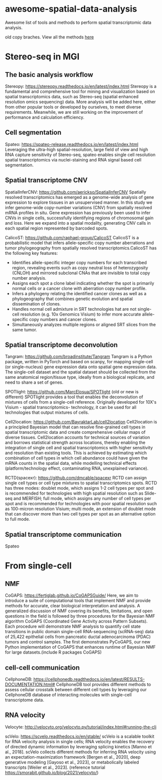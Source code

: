 # awesome-spatial-data-analysis
Awesome list of tools and methods to perform spatial transcriptomic data analysis.

old copy braches.
View all the methods <a href="https://htmlpreview.github.io/?https://github.com/drieslab/awesome-spatial-data-analysis/blob/main/review_spat_trns_methods.html">here</a>

# Stereo-seq in MGI

## The basic analysis workflow

Stereopy: https://stereopy.readthedocs.io/en/latest/index.html
Stereopy is a fundamental and comprehensive tool for mining and visualization based on spatial transcriptomics data, such as Stereo-seq (spatial enhanced resolution omics sequencing) data. More analysis will be added here, either from other popular tools or developed by ourselves, to meet diverse requirements. Meanwhile, we are still working on the improvement of performance and calculation efficiency.

## Cell segmentation

Spateo: https://spateo-release.readthedocs.io/en/latest/index.html
Leveraging the ultra-high spatial-resolution, large field of view and high RNA capture sensitivity of Stereo-seq, spateo enables single cell resolution spatial transcriptomics via nuclei-staining and RNA signal based cell segmentation.

## Spatial transcriptome CNV

SpatialInferCNV: https://github.com/aerickso/SpatialInferCNV
Spatially resolved transcriptomics has emerged as a genome-wide analysis of gene expression to explore tissues in an unsupervised manner. In this study we infer genome-wide copy-number variations (CNV) from spatially resolved mRNA profiles in situ. Gene expression has previously been used to infer CNVs in single cells, successfully identifying regions of chromosomal gain and loss. Here we expand into a spatial modality, generating CNV calls in each spatial region represented by barcoded spots.

CalicoST: https://github.com/raphael-group/CalicoST
CalicoST is a probabilistic model that infers allele-specific copy number aberrations and tumor phylogeography from spatially resolved transcriptomics.CalicoST has the following key features:

* Identifies allele-specific integer copy numbers for each transcribed region, revealing events such as copy neutral loss of heterozygosity (CNLOH) and mirrored subclonal CNAs that are invisible to total copy number analysis.
* Assigns each spot a clone label indicating whether the spot is primarily normal cells or a cancer clone with aberration copy number profile.
* Infers a phylogeny relating the identified cancer clones as well as a phylogeography that combines genetic evolution and spatial dissemination of clones.
* Handles normal cell admixture in SRT technologies hat are not single-cell resolution (e.g. 10x Genomics Visium) to infer more accurate allele-specific copy numbers and cancer clones.
* Simultaneously analyzes multiple regions or aligned SRT slices from the same tumor.

## Spatial transcriptome deconvolution

Tangram: https://github.com/broadinstitute/Tangram
Tangram is a Python package, written in PyTorch and based on scanpy, for mapping single-cell (or single-nucleus) gene expression data onto spatial gene expression data. The single-cell dataset and the spatial dataset should be collected from the same anatomical region/tissue type, ideally from a biological replicate, and need to share a set of genes. 

SPOTlight: https://github.com/MarcElosua/SPOTlight (old or new is different)
SPOTlight provides a tool that enables the deconvolution of mixtures of cells from a single-cell reference. Originally developed for 10X's Visium - spatial transcriptomics- technology, it can be used for all technologies that output mixtures of cells. 

Cell2location: https://github.com/BayraktarLab/cell2location
Cell2location is a principled Bayesian model that can resolve fine-grained cell types in spatial transcriptomic data and create comprehensive cellular maps of diverse tissues. Cell2location accounts for technical sources of variation and borrows statistical strength across locations, thereby enabling the integration of single cell and spatial transcriptomics with higher sensitivity and resolution than existing tools. This is achieved by estimating which combination of cell types in which cell abundance could have given the mRNA counts in the spatial data, while modelling technical effects (platform/technology effect, contaminating RNA, unexplained variance).

RCTD(spacexr): https://github.com/dmcable/spacexr
RCTD can assign single cell types or cell type mixtures to spatial transcriptomics spots. RCTD has three modes: doublet mode, which assigns 1-2 cell types per spot and is recommended for technologies with high spatial resolution such as Slide-seq and MERFISH; full mode, which assigns any number of cell types per spot and is recommended for technologies with poor spatial resolution such as 100-micron resolution Visium; multi mode, an extension of doublet mode that can discover more than two cell types per spot as an alternative option to full mode.

## Spatial transcriptome communication

Spateo

# From single-cell
## NMF
CoGAPS: https://fertiglab.github.io/CoGAPSGuide/
Here, we aim to introduce a suite of computational tools that implement NMF and provide methods for accurate, clear biological interpretation and analysis. A generalized discussion of NMF covering its benefits, limitations, and open questions in the field is followed by three procedures for the Bayesian NMF algorithm CoGAPS (Coordinated Gene Activity across Pattern Subsets). Each procedure will demonstrate NMF analysis to quantify cell state transitions in public domain single-cell RNA-sequencing (scRNA-seq) data of 25,422 epithelial cells from pancreatic ductal adenocarcinoma (PDAC) tumors and control samples. The first demonstrates PyCoGAPS, our new Python implementation of CoGAPS that enhances runtime of Bayesian NMF for large datasets.(include R packages CoGAPS)

## cell-cell communication
CellphoneDB: https://cellphonedb.readthedocs.io/en/latest/RESULTS-DOCUMENTATION.html#
CellphoneDB tool provides different methods to assess cellular crosstalk between different cell types by leveraging our CellphoneDB database of interacting molecules with single-cell transcriptome data.

## RNA velocity
Velocyte: http://velocyto.org/velocyto.py/tutorial/index.html#running-the-cli

scVelo: https://scvelo.readthedocs.io/en/stable/
scVelo is a scalable toolkit for RNA velocity analysis in single cells; RNA velocity enables the recovery of directed dynamic information by leveraging splicing kinetics [Manno et al., 2018]. scVelo collects different methods for inferring RNA velocity using an expectation-maximization framework [Bergen et al., 2020], deep generative modeling [Gayoso et al., 2023], or metabolically labeled transcripts [Weiler et al., 2023].
(reference tutorial https://smorabit.github.io/blog/2021/velocyto/)





